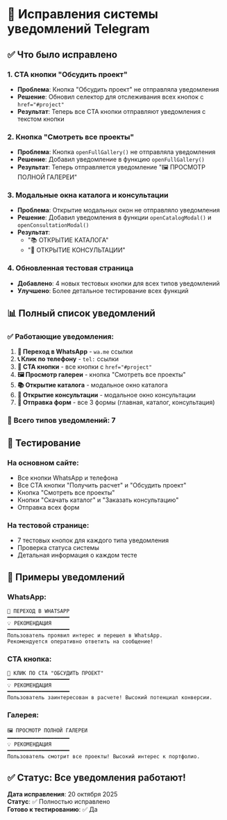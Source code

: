 # 🔧 Исправления системы уведомлений Telegram

## ✅ Что было исправлено

### 1. **CTA кнопки "Обсудить проект"**
- **Проблема**: Кнопка "Обсудить проект" не отправляла уведомления
- **Решение**: Обновил селектор для отслеживания всех кнопок с `href="#project"`
- **Результат**: Теперь все CTA кнопки отправляют уведомления с текстом кнопки

### 2. **Кнопка "Смотреть все проекты"**
- **Проблема**: Кнопка `openFullGallery()` не отправляла уведомления
- **Решение**: Добавил уведомление в функцию `openFullGallery()`
- **Результат**: Теперь отправляется уведомление "🖼️ ПРОСМОТР ПОЛНОЙ ГАЛЕРЕИ"

### 3. **Модальные окна каталога и консультации**
- **Проблема**: Открытие модальных окон не отправляло уведомления
- **Решение**: Добавил уведомления в функции `openCatalogModal()` и `openConsultationModal()`
- **Результат**: 
  - "📚 ОТКРЫТИЕ КАТАЛОГА"
  - "💬 ОТКРЫТИЕ КОНСУЛЬТАЦИИ"

### 4. **Обновленная тестовая страница**
- **Добавлено**: 4 новых тестовых кнопки для всех типов уведомлений
- **Улучшено**: Более детальное тестирование всех функций

## 📊 Полный список уведомлений

### ✅ **Работающие уведомления:**

1. **📱 Переход в WhatsApp** - `wa.me` ссылки
2. **📞 Клик по телефону** - `tel:` ссылки  
3. **🎯 CTA кнопки** - все кнопки с `href="#project"`
4. **🖼️ Просмотр галереи** - кнопка "Смотреть все проекты"
5. **📚 Открытие каталога** - модальное окно каталога
6. **💬 Открытие консультации** - модальное окно консультации
7. **📝 Отправка форм** - все 3 формы (главная, каталог, консультация)

### 🎯 **Всего типов уведомлений: 7**

## 🧪 Тестирование

### **На основном сайте:**
- Все кнопки WhatsApp и телефона
- Все CTA кнопки "Получить расчет" и "Обсудить проект"
- Кнопка "Смотреть все проекты"
- Кнопки "Скачать каталог" и "Заказать консультацию"
- Отправка всех форм

### **На тестовой странице:**
- 7 тестовых кнопок для каждого типа уведомления
- Проверка статуса системы
- Детальная информация о каждом тесте

## 📱 Примеры уведомлений

### WhatsApp:
```
📱 ПЕРЕХОД В WHATSAPP
━━━━━━━━━━━━━━━━━━━━
💡 РЕКОМЕНДАЦИЯ
━━━━━━━━━━━━━━━━━━━━
Пользователь проявил интерес и перешел в WhatsApp. 
Рекомендуется оперативно ответить на сообщение!
```

### CTA кнопка:
```
🎯 КЛИК ПО CTA "ОБСУДИТЬ ПРОЕКТ"
━━━━━━━━━━━━━━━━━━━━
💡 РЕКОМЕНДАЦИЯ
━━━━━━━━━━━━━━━━━━━━
Пользователь заинтересован в расчете! Высокий потенциал конверсии.
```

### Галерея:
```
🖼️ ПРОСМОТР ПОЛНОЙ ГАЛЕРЕИ
━━━━━━━━━━━━━━━━━━━━
💡 РЕКОМЕНДАЦИЯ
━━━━━━━━━━━━━━━━━━━━
Пользователь смотрит все проекты! Высокий интерес к портфолио.
```

## ✅ Статус: Все уведомления работают!

**Дата исправления**: 20 октября 2025  
**Статус**: ✅ Полностью исправлено  
**Готово к тестированию**: ✅ Да
